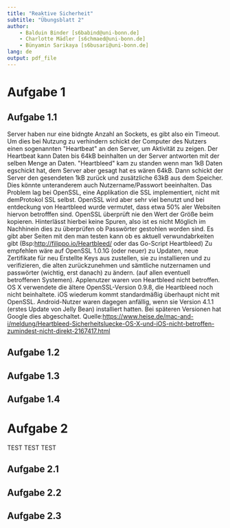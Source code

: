 ```yaml
---
title: "Reaktive Sicherheit"
subtitle: "Übungsblatt 2"
author: 
	- Balduin Binder [s6babind@uni-bonn.de]
	- Charlotte Mädler [s6chmaed@uni-bonn.de]
	- Bünyamin Sarikaya [s6busari@uni-bonn.de]
lang: de
output: pdf_file
---
```


# Aufgabe 1

## Aufgabe 1.1
Server haben nur eine bidngte Anzahl an Sockets, es gibt also ein Timeout. Um dies bei Nutzung zu verhindern 
schickt der Computer des Nutzers einen sogenannten "Heartbeat" an den Server, um Aktivität zu zeigen. Der Heartbeat 
kann Daten bis 64kB beinhalten un der Server antworten mit der selben Menge an Daten. "Heartbleed" kam zu standen wenn
man 1kB Daten egschickt hat, dem Server aber gesagt hat es wären 64kB. Dann schickt der Server den gesendeten 1kB
zurück und zusätzliche 63kB aus dem Speicher. Dies könnte unteranderem auch Nutzername/Passwort beeinhalten. 
Das Problem lag bei OpenSSL, eine Applikation die SSL implementiert, nicht mit demProtokol SSL selbst. OpenSSL wird aber sehr
viel benutzt und bei entdeckung von Heartbleed wurde vermutet, dass etwa 50% aler Websiten hiervon betrofffen sind. 
OpenSSL überprüft nie den Wert der Größe beim kopieren. Hinterlässt hierbei keine Spuren, also ist es nicht Möglich 
im Nachhinein dies zu überprüfen ob Passwörter gestohlen worden sind. Es gibt aber Seiten mit den man testen kann ob es aktuell
verwundabrkeiten gibt (Bsp:http://filippo.io/Heartbleed/ oder das Go-Script Heartbleed)
Zu empfehlen wäre auf OpenSSL 1.0.1G (oder neuer) zu Updaten, neue Zertifikate für neu Erstellte Keys aus
zustellen, sie zu installieren und zu verifizieren, die alten zurückzunehmen und sämtliche nutzernamen und passwörter (wichtig, erst danach) 
zu ändern. (auf allen eventuell betroffenen Systemen).
Applenutzer waren von Heartbleed nicht betroffen. OS X verwendete die ältere OpenSSL-Version 0.9.8, die Heartbleed noch nicht 
beinhaltete. iOS wiederum kommt standardmäßig überhaupt nicht mit OpenSSL. Android-Nutzer waren dagegen anfällig, wenn sie Version 4.1.1 
(erstes Update von Jelly Bean) installiert hatten. Bei späteren Versionen hat Google dies abgeschaltet.
Quelle:https://www.heise.de/mac-and-i/meldung/Heartbleed-Sicherheitsluecke-OS-X-und-iOS-nicht-betroffen-zumindest-nicht-direkt-2167417.html


## Aufgabe 1.2
## Aufgabe 1.3
## Aufgabe 1.4

# Aufgabe 2

TEST TEST TEST

## Aufgabe 2.1
## Aufgabe 2.2
## Aufgabe 2.3
